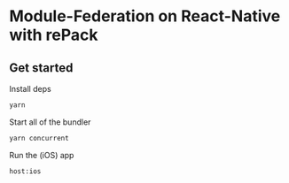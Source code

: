 # Module-Federation on React-Native with rePack

## Get started

Install deps

```sh
yarn
```

Start all of the bundler

```sh
yarn concurrent
```

Run the (iOS) app

```sh
host:ios
```
